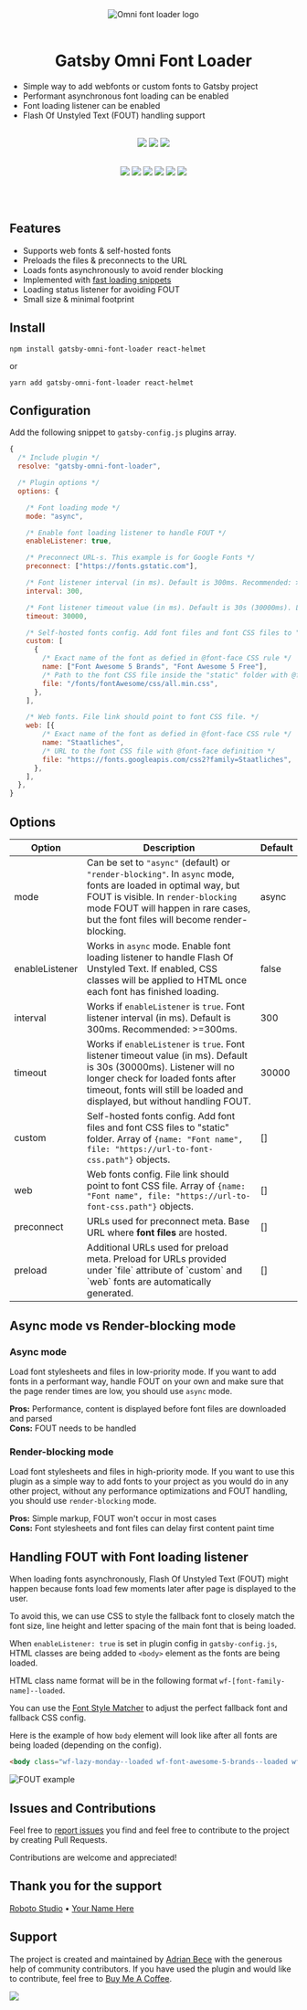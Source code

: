 <div align="center">
<img src="https://res.cloudinary.com/dazdt97d3/image/upload/c_scale,q_auto:best,w_200/v1606558223/omni-logo.jpg" alt="Omni font loader logo">
<br/><br/>
<h1>Gatsby Omni Font Loader</h1>
</div>

* Simple way to add webfonts or custom fonts to Gatsby project
* Performant asynchronous font loading can be enabled
* Font loading listener can be enabled
* Flash Of Unstyled Text (FOUT) handling support

<div align="center">
<br/>
<img src="https://badgen.net/github/tag/codeAdrian/gatsby-omni-font-loader" /> <img src="https://badgen.net/npm/dt/gatsby-omni-font-loader" /> <img src="https://img.shields.io/badge/PRs-welcome-brightgreen.svg" />
<br/><br/>

<img src="https://badgen.net/github/stars/codeAdrian/gatsby-omni-font-loader" /> <img src="https://badgen.net/github/open-issues/codeAdrian/gatsby-omni-font-loader" /> <img src="https://badgen.net/github/closed-issues/codeAdrian/gatsby-omni-font-loader" /> <img src="https://badgen.net/github/last-commit/codeAdrian/gatsby-omni-font-loader/main" /> <img src="https://badgen.net/github/license/codeAdrian/gatsby-omni-font-loader" /> <img src="https://badgen.net/packagephobia/install/gatsby-omni-font-loader" />
</div>
<br/><br/>

## Features

* Supports web fonts & self-hosted fonts
* Preloads the files & preconnects to the URL
* Loads fonts asynchronously to avoid render blocking
* Implemented with [fast loading snippets](https://csswizardry.com/2020/05/the-fastest-google-fonts/)
* Loading status listener for avoiding FOUT
* Small size & minimal footprint

## Install

`npm install gatsby-omni-font-loader react-helmet`

or

`yarn add gatsby-omni-font-loader react-helmet`

## Configuration

Add the following snippet to `gatsby-config.js` plugins array.

```js
{
  /* Include plugin */
  resolve: "gatsby-omni-font-loader",

  /* Plugin options */
  options: {

    /* Font loading mode */
    mode: "async",

    /* Enable font loading listener to handle FOUT */
    enableListener: true,

    /* Preconnect URL-s. This example is for Google Fonts */
    preconnect: ["https://fonts.gstatic.com"],

    /* Font listener interval (in ms). Default is 300ms. Recommended: >=300ms */
    interval: 300,

    /* Font listener timeout value (in ms). Default is 30s (30000ms). Listener will no longer check for loaded fonts after timeout, fonts will still be loaded and displayed, but without handling FOUT. */
    timeout: 30000,

    /* Self-hosted fonts config. Add font files and font CSS files to "static" folder */
    custom: [
      {
        /* Exact name of the font as defied in @font-face CSS rule */
        name: ["Font Awesome 5 Brands", "Font Awesome 5 Free"],
        /* Path to the font CSS file inside the "static" folder with @font-face definition */
        file: "/fonts/fontAwesome/css/all.min.css",
      },
    ],

    /* Web fonts. File link should point to font CSS file. */
    web: [{
        /* Exact name of the font as defied in @font-face CSS rule */
        name: "Staatliches",
        /* URL to the font CSS file with @font-face definition */
        file: "https://fonts.googleapis.com/css2?family=Staatliches",
      },
    ],
  },
}
```

## Options

<table>
  <thead>
    <tr>
      <th>Option</th>
      <th>Description</th>
      <th>Default</th>
    </tr>
  </thead>
  <tbody>
  <tr>
  </tr>
      <td>mode</td>
      <td>Can be set to <code>"async"</code> (default) or <code>"render-blocking"</code>. In <code>async</code> mode, fonts are loaded in optimal way, but FOUT is visible. In <code>render-blocking</code> mode FOUT will happen in rare cases, but the font files will become render-blocking.</td>
      <td>async</td>
    <tr>
      <td>enableListener</td>
      <td>Works in <code>async</code> mode. Enable font loading listener to handle Flash Of Unstyled Text. If enabled, CSS classes will be applied to HTML once each font has finished loading.</td>
      <td>false</td>
    </tr>
    <tr>
      <td>interval</td>
      <td>Works if <code>enableListener</code> is <code>true</code>. Font listener interval (in ms). Default is 300ms. Recommended: >=300ms. </td>
      <td>300</td>
    </tr>
    <tr>
      <td>timeout</td>
      <td>Works if <code>enableListener</code> is <code>true</code>. Font listener timeout value (in ms). Default is 30s (30000ms). Listener will no longer check for loaded fonts after timeout, fonts will still be loaded and displayed, but without handling FOUT.</td>
      <td>30000</td>
    </tr>
    <tr>
      <td>custom</td>
      <td>Self-hosted fonts config. Add font files and font CSS files to "static" folder. Array of <code>{name: "Font name", file: "https://url-to-font-css.path"}</code> objects.</td>
      <td>[]</td>
    </tr>
    <tr>
      <td>web</td>
      <td>Web fonts config. File link should point to font CSS file. Array of <code>{name: "Font name", file: "https://url-to-font-css.path"}</code> objects.</td>
      <td>[]</td>
    </tr>
    <tr>
      <td>preconnect</td>
      <td>URLs used for preconnect meta. Base URL where <strong>font files</strong> are hosted.</td>
      <td>[]</td>
    </tr>
    <tr>
      <td>preload</td>
      <td>Additional URLs used for preload meta. Preload for URLs provided under `file` attribute of `custom` and `web` fonts are automatically generated.</td>
      <td>[]</td>
    </tr>
  <tbody>
</table>

## Async mode vs Render-blocking mode
### Async mode
Load font stylesheets and files in low-priority mode. If you want to add fonts in a performant way, handle FOUT on your own and make sure that the page render times are low, you should use `async` mode.

__Pros:__ Performance, content is displayed before font files are downloaded and parsed
<br/>
__Cons:__ FOUT needs to be handled

### Render-blocking mode
Load font stylesheets and files in high-priority mode. If you want to use this plugin as a simple way to add fonts to your project as you would do in any other project, without any performance optimizations and FOUT handling, you should use `render-blocking` mode.

__Pros:__ Simple markup, FOUT won't occur in most cases
<br/>
__Cons:__ Font stylesheets and font files can delay first content paint time



## Handling FOUT with Font loading listener

When loading fonts asynchronously, Flash Of Unstyled Text (FOUT) might happen because fonts load few moments later after page is displayed to the user.

To avoid this, we can use CSS to style the fallback font to closely match the font size, line height and letter spacing of the main font that is being loaded.

When `enableListener: true` is set in plugin config in `gatsby-config.js`, HTML classes are being added to `<body>` element as the fonts are being loaded.

HTML class name format will be in the following format `wf-[font-family-name]--loaded`.

You can use the [Font Style Matcher](https://meowni.ca/font-style-matcher/) to adjust the perfect fallback font and fallback CSS config.

Here is the example of how `body` element will look like after all fonts are being loaded (depending on the config).

```html
<body class="wf-lazy-monday--loaded wf-font-awesome-5-brands--loaded wf-font-awesome-5-free--loaded wf-staatliches--loaded wf-henny-penny--loaded">
```

<img alt="FOUT example" src="https://res.cloudinary.com/dazdt97d3/image/upload/v1604140006/fouc.gif">

## Issues and Contributions

Feel free to [report issues](https://github.com/codeAdrian/gatsby-omni-font-loader/issues) you find and feel free to contribute to the project by creating Pull Requests.

Contributions are welcome and appreciated!

## Thank you for the support

[Roboto Studio](https://roboto.studio/) • [Your Name Here](https://www.buymeacoffee.com/ubnZ8GgDJ/e/11337)

## Support

The project is created and maintained by [Adrian Bece](https://codeadrian.github.io/) with the generous help of community contributors. If you have used the plugin and would like to contribute, feel free to [Buy Me A Coffee](https://www.buymeacoffee.com/ubnZ8GgDJ).

<a href="https://www.buymeacoffee.com/ubnZ8GgDJ"><img src="https://img.buymeacoffee.com/button-api/?text=Support this project&emoji=&slug=ubnZ8GgDJ&button_colour=BD5FFF&font_colour=ffffff&font_family=Bree&outline_colour=000000&coffee_colour=FFDD00"></a>
